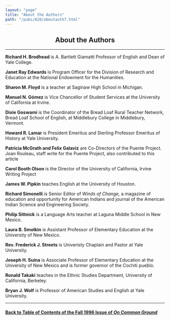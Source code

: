 ```yaml
---
layout: "page"
title: "About the Authors"
path: "/pubs/A20/aboutauth7.html"
---
```

<main>
<center><h2>About the Authors
</h2></center>
<hr/>
<b>Richard H. Brodhead</b> is A. Bartlett Giamatti Professor of English
and Dean of Yale College.
<p>
<b>Janet Ray Edwards</b> is Program Officer for the Division of Research
and Education at the National Endowment for the Humanities.
</p><p>
<b>Sharon M. Floyd</b> is a teacher at Saginaw High School in Michigan.
</p><p>
<b>Manuel N. Gómez</b> is Vice Chancellor of Student Services at the
University of California at Irvine.
</p><p>
<b>Dixie Goswami</b> is the Coordinator of the Bread Loaf Rural Teacher
Network, Bread Loaf School of English, at Middlebury College in
Middlebury, Vermont.
</p><p>
<b>Howard R. Lamar</b> is President Emeritus and Sterling Professor
Emeritus of History at Yale University.
</p><p>
<b>Patricia McGrath and Felix Galaviz</b> are Co-Directors of the Puente
Project. Joan Rouleau, staff write for the Puente Project, also
contributed to this article
</p><p>
<b>Carol Booth Olson</b> is the Director of the University of California,
Irvine Writing Project
</p><p>
<b>James W. Pipkin</b> teaches English at the University of Houston.
</p><p>
<b>Richard Simonelli</b> is Senior Editor of <i> Winds of Change,</i> a
magazine of education and opportunity for American Indians and journal of
the American Indian Science and Engineering Society.
</p><p>
<b>Philip Sittnick</b> is a Language Arts teacher at Laguna Middle School
in New Mexico.
</p>
<p>
<b> Laura B. Smolkin</b> is Assistant Professor of Elementary Education at
the University of New Mexico.
</p><p>
<b>Rev. Frederick J. Streets</b> is Univeristy Chaplain and Pastor at Yale
University.</p><p>
<b>Joseph H. Suina</b> is Associate Professor of Elementary Education at
the University of New Mexico and is former governor of the Cochiti pueblo.
</p><p>
<b>Ronald Takaki</b> teaches in the Ethnic Studies Department, University
of California, Berkeley.
</p><p>
<b>Bryan J. Wolf</b> is Professor of American Studies and English at Yale
University.
</p><hr/>
<h4><a href=".\">Back to
Table of Contents of the Fall 1996 Issue of <i>On Common
Ground</i></a>
</h4>
</main>